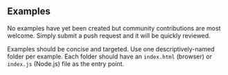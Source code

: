 ## Examples

No examples have yet been created but community contributions are most welcome. Simply submit a push 
request and it will be quickly reviewed.

Examples should be concise and targeted. Use one descriptively-named folder per example. Each folder
should have an `index.html` (browser) or `index.js` (Node.js) file as the entry point.

